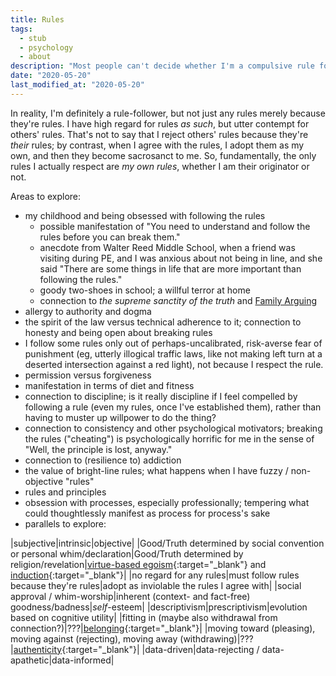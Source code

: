```yaml
---
title: Rules
tags:
  - stub
  - psychology
  - about
description: "Most people can't decide whether I'm a compulsive rule follower or completely dismissive of rules."
date: "2020-05-20"
last_modified_at: "2020-05-20"
---
```


In reality, I'm definitely a rule-follower, but not just any rules merely because they're rules. I have high regard for rules _as such_, but utter contempt for others' rules. That's not to say that I reject others' rules because they're _their_ rules; by contrast, when I agree with the rules, I adopt them as my own, and then they become sacrosanct to me. So, fundamentally, the only rules I actually respect are _my own rules_, whether I am their originator or not.

Areas to explore:

* my childhood and being obsessed with following the rules
  * possible manifestation of "You need to understand and follow the rules before you can break them."
  * anecdote from Walter Reed Middle School, when a friend was visiting during PE, and I was anxious about not being in line, and she said "There are some things in life that are more important than following the rules."
  * goody two-shoes in school; a willful terror at home
  * connection to _the supreme sanctity of the truth_ and [Family Arguing](/family-arguing/)
* allergy to authority and dogma
* the spirit of the law versus technical adherence to it; connection to honesty and being open about breaking rules
* I follow some rules only out of perhaps-uncalibrated, risk-averse fear of punishment (eg, utterly illogical traffic laws, like not making left turn at a deserted intersection against a red light), not because I respect the rule.
* permission versus forgiveness
* manifestation in terms of diet and fitness
* connection to discipline; is it really discipline if I feel compelled by following a rule (even my rules, once I've established them), rather than having to muster up willpower to do the thing?
* connection to consistency and other psychological motivators; breaking the rules ("cheating") is psychologically horrific for me in the sense of "Well, the principle is lost, anyway."
* connection to (resilience to) addiction
* the value of bright-line rules; what happens when I have fuzzy / non-objective "rules"
* rules and principles
* obsession with processes, especially professionally; tempering what could thoughtlessly manifest as process for process's sake
* parallels to explore:

|subjective|intrinsic|objective|
|Good/Truth determined by social convention or personal whim/declaration|Good/Truth determined by religion/revelation|[virtue-based egoism](https://smile.amazon.com/dp/B00INYGFWM/){:target="&lowbar;blank"} and [induction](https://smile.amazon.com/dp/B002OSXD8C){:target="&lowbar;blank"}|
|no regard for any rules|must follow rules because they're rules|adopt as inviolable the rules I agree with|
|social approval / whim-worship|inherent (context- and fact-free) goodness/badness|_self_-esteem|
|descriptivism|prescriptivism|evolution based on cognitive utility|
|fitting in (maybe also withdrawal from connection?)|???|[belonging](https://smile.amazon.com/gp/product/B06XFLFSRY){:target="&lowbar;blank"}|
|moving toward (pleasing), moving against (rejecting), moving away (withdrawing)|???|[authenticity](https://smile.amazon.com/gp/product/B06XFLFSRY){:target="&lowbar;blank"}|
|data-driven|data-rejecting / data-apathetic|data-informed|
